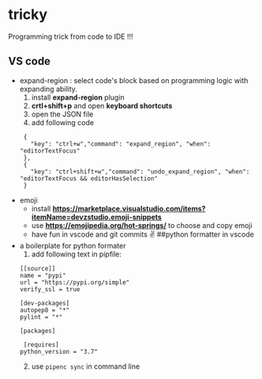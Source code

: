 # tricky
Programming trick from code to IDE !!!


## VS code
- expand-region : select code's block based on programming logic with expanding ability.
  1. install **expand-region** plugin
  2. **crtl+shift+p** and open **keyboard shortcuts**
  3. open the JSON file
  4. add following code 
  ```
   {
     "key": "ctrl+w","command": "expand_region", "when": "editorTextFocus"
   },
   {
     "key": "ctrl+shift+w","command": "undo_expand_region", "when": "editorTextFocus && editorHasSelection"
   }
  ```
- emoji
  - install **https://marketplace.visualstudio.com/items?itemName=devzstudio.emoji-snippets**
  - use **https://emojipedia.org/hot-springs/** to choose and copy emoji
  - have fun in vscode and git commits ✌️
##python formatter in vscode
- a boilerplate for python formater
  1. add following text in pipfile:
  ```
  [[source]]
  name = "pypi"
  url = "https://pypi.org/simple"
  verify_ssl = true

  [dev-packages]
  autopep8 = "*"
  pylint = "*"

  [packages]

   [requires]
  python_version = "3.7"
   ```
  2. use `pipenc sync` in command line
